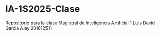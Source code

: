 # IA-1S2025-Clase
Repositorio para la clase Magistral de Inteligencia Artificial 1
Luis David Garcia Alay 201612511

